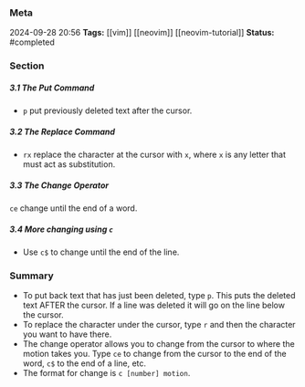 ### Meta
2024-09-28 20:56
**Tags:** [[vim]] [[neovim]] [[neovim-tutorial]]
**Status:** #completed 

### Section

##### 3.1 The Put Command
- `p` put previously deleted text after the cursor.

##### 3.2 The Replace Command
- `rx` replace the character at the cursor with `x`, where `x` is any letter that must act as substitution.

##### 3.3 The Change Operator
`ce` change until the end of a word.

##### 3.4 More changing using `c`
- Use `c$` to change until the end of the line.

### Summary
- To put back text that has just been deleted, type `p`. This puts the deleted text AFTER the cursor. If a line was deleted it will go on the line below the cursor.
- To replace the character under the cursor, type `r` and then the character you want to have there.
- The change operator allows you to change from the cursor to where the motion takes you. Type `ce` to change from the cursor to the end of the word, `c$` to the end of a line, etc.
- The format for change is `c [number] motion`.